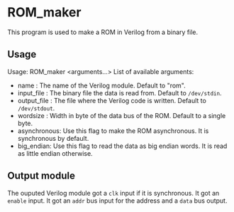 # ROM\_maker
This program is used to make a ROM in Verilog from a binary file.

## Usage
Usage: ROM\_maker <arguments...>
List of available arguments:
- name <name>: The name of the Verilog module. Default to "rom".
- input\_file <file>: The binary file the data is read from. Default to `/dev/stdin`.
- output\_file <file>: The file where the Verilog code is written. Default to `/dev/stdout`.
- wordsize <size>: Width in byte of the data bus of the ROM. Default to a single byte.
- asynchronous: Use this flag to make the ROM asynchronous. It is synchronous by default.
- big\_endian: Use this flag to read the data as big endian words. It is read as little endian otherwise.

## Output module
The ouputed Verilog module got a `clk` input if it is synchronous. It got an `enable` input. It got an `addr` bus input for the address and a `data` bus output.

